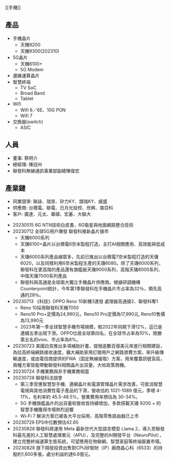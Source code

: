 [[手機]]

## 產品
* 手機晶片
  * 天機9200
  * 天機9300(202310)
* 5G晶片
  * 天機6100+
  * 5G Modem
* 邊緣運算晶片
* 智慧終端
  * TV SoC
  * Broad Band
  * Tablet
* Wifi
  * Wifi 6／6E、10G PON
  * Wifi 7
* 交換器(switch)
  * ASIC
## 人員
* 董事: 蔡明介
* 總經理: 陳冠州
* 聯發科無線通訊事業部副總陳俊宏

## 產業鏈
* 同業競爭: 聯詠、瑞昱、矽力KY、譜瑞KY、威盛
* 供應商: 台積電、聯電、日月光投控、欣興、南亞科
* 客戶: 廣達、元太、華碩、宏碁、大聯大


- 20230515 6G NTN技術白皮書，6G衛星與地面網路整合技術
- 20230712 全球5G用戶爆發 聯發科推新晶片搶市
  - 天機6000系列
  - 天璣6100+晶片以台積電6奈米製程打造，主打AI相關應用、高效能與低成本
  - 天璣6000系列產品線眾多，先前已推出以台積電7奈米製程打造的天璣6020，以及同樣利用6奈米製程生產的天璣6080。除了天璣6000系列，聯發科在更高階的產品還有旗艦級天璣9000系列、高階天璣8000系列、中階天璣7000系列產品
  - 聯發科與高通是全球兩大獨立手機晶片供應商。根據研調機構Counterpoint統計，今年第1季聯發科在手機晶片市占率為32％，領先高通的28％。
- 20230713 《科技》OPPO Reno 10新機3連發 處理器高通搶2、聯發科奪1
  - Reno 10採用聯發科天機7050
  - Reno10 Pro+定價為24,990元，Reno10 Pro定價為17,990元, Reno10售價為13,990元
  - 2023年第一季全球智慧手機市場規模，較2022年同期下滑12%，這已是連續五季出現下滑。OPPO位居全球第四名，在全球市占率為10%，險勝第五名的vivo、市占率為8%。
- 20230723 美國白宮推出多項補助計畫，提撥逾數百億美元來進行相關建設，為拉高終端網路接收速度，擴大補助家用訂閱用戶之網路資費方案，來升級傳輸速度，或由電信商提供的FWA（固定無線接取）方案，用來覆蓋訊號盲區，兩種方案皆能帶動聯發科相關晶片出貨量，大啖政策商機。
- 20230724 手機業務與非手機業務相當
- 20230728 聯發科法說會 
  - 第三季受惠智慧型手機、連網晶片和電源管理晶片需求改善，可抵消智慧電視與其他消費性電子產品的下滑，營收估約 1021-1089 億元，季增 4-11%，毛利率約 45.5-48.5%，營業費用率預估為 30-34%。
  - 5G 手機旗艦晶片的出貨量和營收皆持續增加，多款搭載天璣 9200 + 的智慧手機獲得市場熱烈迴響
  - Wi-Fi 7 解決方案已被各大平台採用，高階零售路由器已上市
- 20230729 EPS中位數預估42.65
- 20230828 聯發科將運用 Meta 最新世代大型語言模型 Llama 2，導入至聯發科最先進的人工智慧處理單元（APU），及完整的AI開發平台（NeuroPilot），建立完整終端運算生態系統，可望應用在物聯網、智慧家庭等終端裝置市場。
- 20230828 旗下翔發投資出售對CPU矽智財（IP）廠商晶心科（6533）的持股約1,600多張，處分利益約達6.6億元。